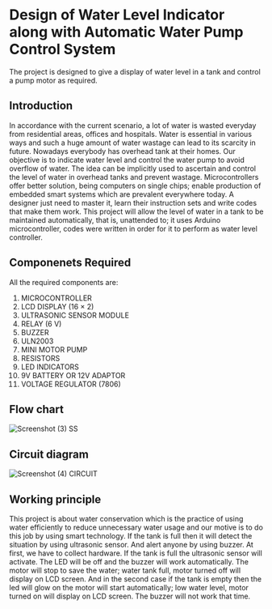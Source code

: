 # Design of Water Level Indicator along with Automatic Water Pump Control System
The project is designed to give a display of water level in a tank and control a pump motor as required. 
## Introduction
In accordance with the current scenario, a lot of water is wasted everyday from residential areas, offices and hospitals. Water is essential in various ways and such a huge amount of water wastage can lead to its scarcity in future. Nowadays everybody has overhead tank at their homes. Our objective is to indicate water level and control the water pump to avoid overflow of water. The idea can be implicitly used to ascertain and control the level of water in overhead tanks and prevent wastage. Microcontrollers offer  better solution, being  computers on single  chips;  enable  production  of  embedded  smart  systems  which  are  prevalent  everywhere  today. A  designer  just  need  to  master  it,  learn  their  instruction  sets  and  write  codes  that  make  them  work.  This project will allow the level of water in a tank to be maintained automatically, that is, unattended to; it uses Arduino microcontroller, codes were written in order for it to perform as water level controller.
## Componenets Required
All the required components are:
1) MICROCONTROLLER
2) LCD DISPLAY (16 × 2)
3) ULTRASONIC SENSOR MODULE
4) RELAY (6 V)
5) BUZZER
6) ULN2003
7) MINI MOTOR PUMP
8) RESISTORS
9) LED INDICATORS
10) 9V BATTERY OR 12V ADAPTOR
11) VOLTAGE REGULATOR (7806)
## Flow chart
![Screenshot (3) SS](https://github.com/aindri7/water-level-indicator/assets/75011539/012c3a8d-162d-4475-b918-6a1934f91f44)
## Circuit diagram
![Screenshot (4) CIRCUIT](https://github.com/aindri7/water-level-indicator/assets/75011539/f385a912-7a60-43c7-94e1-25e94e8c4c21)
## Working principle
This project is about water conservation which is the practice of using water efficiently to reduce unnecessary water usage and our motive is to do this job by using smart technology. If the tank is full then it will detect the situation by using ultrasonic sensor. And alert anyone by using buzzer. At first, we have to collect hardware. If the tank is full the ultrasonic sensor will activate. The LED will be off and the buzzer will work automatically. The motor will stop to save the water; water tank full, motor turned off will display on LCD screen. And in the second case if the tank is empty then the led will glow on the motor will start automatically; low water level, motor turned on will display on LCD screen. The buzzer will not work that time.
